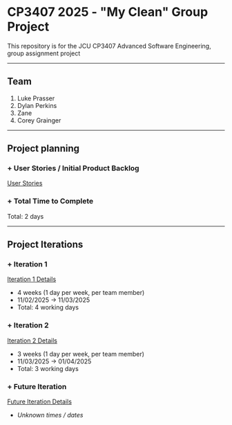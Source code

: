 # CP3407 2025 - "My Clean" Group Project

This repository is for the JCU CP3407 Advanced Software Engineering, group assignment project 

---

## Team

1. Luke Prasser
2. Dylan Perkins
3. Zane 
4. Corey Grainger

---

## Project planning

### + User Stories / Initial Product Backlog

[User Stories](./User_stories.md)

### + Total Time to Complete

Total: 2 days

---

## Project Iterations

### + Iteration 1 

[Iteration 1 Details](./iteration_1.md)
- 4 weeks (1 day per week, per team member)
- 11/02/2025 -> 11/03/2025
- Total: 4 working days 

### + Iteration 2

[Iteration 2 Details](./iteration_2.md)
- 3 weeks (1 day per week, per team member)
- 11/03/2025 -> 01/04/2025
- Total: 3 working days

### + Future Iteration
[Future Iteration Details](./Iteration_Future.md)
- *Unknown times / dates*


